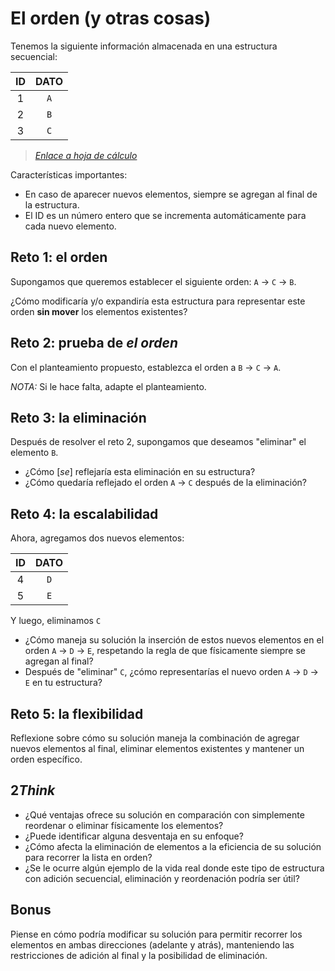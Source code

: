 # El orden (y otras cosas)

Tenemos la siguiente información almacenada en una estructura secuencial:

<div align=center>

|ID|DATO|
|:-:|:-:|
|1|`A`|
|2|`B`|
|3|`C`|

</div>

> [*Enlace a hoja de cálculo*](https://docs.google.com/spreadsheets/d/18YAThWriTL3Dxw9TA8TDU8k5MtkDdbMYCkAH3eaW_XI/edit?usp=sharing)

Características importantes:

- En caso de aparecer nuevos elementos, siempre se agregan al final de la estructura.
- El ID es un número entero que se incrementa automáticamente para cada nuevo elemento.

## Reto 1: el orden

Supongamos que queremos establecer el siguiente orden: `A` -> `C` -> `B`.

¿Cómo modificaría y/o expandiría esta estructura para representar este orden **sin mover** los elementos existentes?

## Reto 2: prueba de *el orden*

Con el planteamiento propuesto, establezca el orden a `B` -> `C` -> `A`.

*NOTA:* Si le hace falta, adapte el planteamiento.

## Reto 3: la eliminación

Después de resolver el reto 2, supongamos que deseamos "eliminar" el elemento `B`.

- ¿Cómo [*se*] reflejaría esta eliminación en su estructura?
- ¿Cómo quedaría reflejado el orden `A` -> `C` después de la eliminación?

## Reto 4: la escalabilidad

Ahora, agregamos dos nuevos elementos:

<div align=center>

|ID|DATO|
|:-:|:-:|
|4|`D`|
|5|`E`|

</div>

Y luego, eliminamos `C`

- ¿Cómo maneja su solución la inserción de estos nuevos elementos en el orden `A` -> `D` -> `E`, respetando la regla de que físicamente siempre se agregan al final?
- Después de "eliminar" `C`, ¿cómo representarías el nuevo orden `A` -> `D` -> `E` en tu estructura?

## Reto 5: la flexibilidad

Reflexione sobre cómo su solución maneja la combinación de agregar nuevos elementos al final, eliminar elementos existentes y mantener un orden específico.

## 2***Think***

- ¿Qué ventajas ofrece su solución en comparación con simplemente reordenar o eliminar físicamente los elementos?
- ¿Puede identificar alguna desventaja en su enfoque?
- ¿Cómo afecta la eliminación de elementos a la eficiencia de su solución para recorrer la lista en orden?
- ¿Se le ocurre algún ejemplo de la vida real donde este tipo de estructura con adición secuencial, eliminación y reordenación podría ser útil?

## Bonus

Piense en cómo podría modificar su solución para permitir recorrer los elementos en ambas direcciones (adelante y atrás), manteniendo las restricciones de adición al final y la posibilidad de eliminación.

